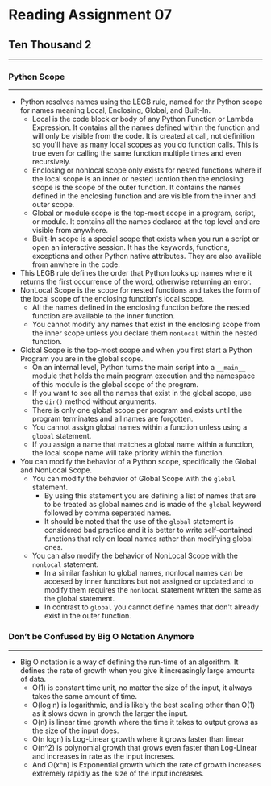 # Reading Assignment 07

## Ten Thousand 2

---

### Python Scope

---

- Python resolves names using the LEGB rule, named for thr Python scope for names meaning Local, Enclosing, Global, and Built-In.
  - Local is the code block or body of any Python Function or Lambda Expression. It contains all the names defined within the function and will only be visible from the code. It is created at call, not definition so you'll have as many local scopes as you do function calls. This is true even for calling the same function multiple times and even recursively.
  - Enclosing or nonlocal scope only exists for nested functions where if the local scope is an inner or nested ucntion then the enclosing scope is the scope of the outer function. It contains the names defined in the enclosing function and are visible from the inner and outer scope.
  - Global or module scope is the top-most scope in a program, script, or module. It contains all the names declared at the top level and are visible from anywhere.
  - Built-In scope is a special scope that exists when you run a script or open an interactive session. It has the keywords, functions, exceptions and other Python native attributes. They are also availible from anwhere in the code.
- This LEGB rule defines the order that Python looks up names where it returns the first occurrence of the word, otherwise returning an error.
- NonLocal Scope is the scope for nested functions and takes the form of the local scope of the enclosing function's local scope.
  - All the names defined in the enclosing function before the nested function are available to the inner function.
  - You cannot modify any names that exist in the enclosing scope from the inner scope unless you declare them `nonlocal` within the nested function.
- Global Scope is the top-most scope and when you first start a Python Program you are in the global scope.
  - On an internal level, Python turns the main script into a `__main__` module that holds the main program execution and the namespace of this module is the global scope of the program.
  - If you want to see all the names that exist in the global scope, use the `dir()` method without arguments.
  - There is only one global scope per program and exists until the program terminates and all names are forgotten.
  - You cannot assign global names within a function unless using a `global` statement.
  - If you assign a name that matches a global name within a function, the local scope name will take priority within the function.
- You can modify the behavior of a Python scope, specifically the Global and NonLocal Scope.
  - You can modify the behavior of Global Scope with the `global` statement.
    - By using this statement you are defining a list of names that are to be treated as global names and is made of the `global` keyword followed by comma seperated names.
    - It should be noted that the use of the `global` statement is considered bad practice and it is better to write self-contained functions that rely on local names rather than modifying global ones.
  - You can also modify the behavior of NonLocal Scope with the `nonlocal` statement.
    - In a similar fashion to global names, nonlocal names can be accesed by inner functions but not assigned or updated and to modify them requires the `nonlocal` statement written the same as the global statement.
    - In contrast to `global` you cannot define names that don't already exist in the outer function.

### Don’t be Confused by Big O Notation Anymore

---

- Big O notation is a way of defining the run-time of an algorithm. It defines the rate of growth when you give it increasingly large amounts of data.
  - O(1) is constant time unit, no matter the size of the input, it always takes the same amount of time.
  - O(log n) is logarithmic, and is likely the best scaling other than O(1) as it slows down in growth the larger the input.
  - O(n) is linear time growth where the time it takes to output grows as the size of the input does.
  - O(n logn) is Log-Linear growth where it grows faster than linear
  - O(n^2) is polynomial growth that grows even faster than Log-Linear and increases in rate as the input increses.
  - And O(x^n) is Exponential growth which the rate of growth increases extremely rapidly as the size of the input increases.